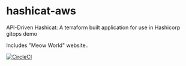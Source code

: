 # hashicat-aws
API-Driven Hashicat: A terraform built application for use in Hashicorp gitops demo

Includes "Meow World" website..

[![CircleCI](https://circleci.com/gh/hashicorp/hashicat-aws.svg?style=svg)](https://circleci.com/gh/hashicorp/hashicat-aws)

